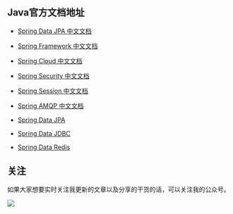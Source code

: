 
## Java官方文档地址
 - [Spring Data JPA 中文文档](https://www.docs4dev.com/docs/zh/spring-data-jpa/1.11.18.RELEASE/reference)
 - [Spring Framework 中文文档](https://www.docs4dev.com/docs/zh/spring-framework/4.3.21.RELEASE/reference/overview.html#overview-dependency-injection)
 - [Spring Cloud 中文文档](https://www.docs4dev.com/docs/zh/spring-cloud/Edgware.SR5/reference)
 - [Spring Security 中文文档](https://links.jianshu.com/go?to=https%3A%2F%2Fwww.docs4dev.com%2Fdocs%2Fzh%2Fspring-security%2F4.2.10.RELEASE%2Freference)
 - [Spring Session 中文文档](https://links.jianshu.com/go?to=https%3A%2F%2Fwww.docs4dev.com%2Fdocs%2Fzh%2Fspring-session%2F1.3.4.RELEASE%2Freference)
 - [Spring AMQP 中文文档](https://links.jianshu.com/go?to=https%3A%2F%2Fwww.docs4dev.com%2Fdocs%2Fzh%2Fspring-amqp%2F1.7.11.RELEASE%2Freference)

 - [Spring Data JPA](https://links.jianshu.com/go?to=https%3A%2F%2Fwww.docs4dev.com%2Fdocs%2Fzh%2Fspring-data-jpa%2F1.11.18.RELEASE%2Freference)
 - [Spring Data JDBC](https://links.jianshu.com/go?to=https%3A%2F%2Fwww.docs4dev.com%2Fdocs%2Fzh%2Fspring-data-jdbc%2F1.0.5.RELEASE%2Freference)
 - [Spring Data Redis](https://links.jianshu.com/go?to=https%3A%2F%2Fwww.docs4dev.com%2Fdocs%2Fzh%2Fspring-data-redis%2F1.8.18.RELEASE%2Freference)


## 关注

如果大家想要实时关注我更新的文章以及分享的干货的话，可以关注我的公众号。

![](https://whcoding.oss-cn-hangzhou.aliyuncs.com/img/20220507200900.jpg)
